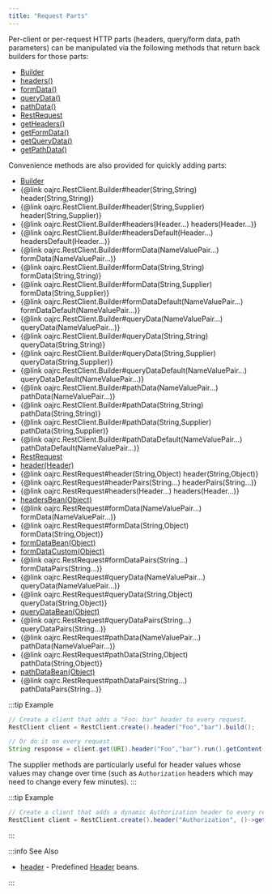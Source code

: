 ```yaml
---
title: "Request Parts"
---
```


Per-client or per-request HTTP parts (headers, query/form data, path parameters) can be manipulated via the following methods
that return back builders for those parts:
- [Builder](../apidocs/org/apache/juneau/rest/client/RestClient/Builder.html)
- [headers()](../apidocs/org/apache/juneau/rest/client/RestClient/Builder.html#headers())
- [formData()](../apidocs/org/apache/juneau/rest/client/RestClient/Builder.html#formData())
- [queryData()](../apidocs/org/apache/juneau/rest/client/RestClient/Builder.html#queryData())
- [pathData()](../apidocs/org/apache/juneau/rest/client/RestClient/Builder.html#pathData())
- [RestRequest](../apidocs/org/apache/juneau/rest/client/RestRequest.html)
- [getHeaders()](../apidocs/org/apache/juneau/rest/client/RestRequest.html#getHeaders())
- [getFormData()](../apidocs/org/apache/juneau/rest/client/RestRequest.html#getFormData())
- [getQueryData()](../apidocs/org/apache/juneau/rest/client/RestRequest.html#getQueryData())
- [getPathData()](../apidocs/org/apache/juneau/rest/client/RestRequest.html#getPathData())

Convenience methods are also provided for quickly adding parts:
- [Builder](../apidocs/org/apache/juneau/rest/client/RestClient/Builder.html)
- \{@link oajrc.RestClient.Builder#header(String,String) header(String,String)\}
- \{@link oajrc.RestClient.Builder#header(String,Supplier) header(String,Supplier)\}
- \{@link oajrc.RestClient.Builder#headers(Header...) headers(Header...)\}
- \{@link oajrc.RestClient.Builder#headersDefault(Header...) headersDefault(Header...)\}
- \{@link oajrc.RestClient.Builder#formData(NameValuePair...) formData(NameValuePair...)\}
- \{@link oajrc.RestClient.Builder#formData(String,String) formData(String,String)\}
- \{@link oajrc.RestClient.Builder#formData(String,Supplier) formData(String,Supplier)\}
- \{@link oajrc.RestClient.Builder#formDataDefault(NameValuePair...) formDataDefault(NameValuePair...)\}
- \{@link oajrc.RestClient.Builder#queryData(NameValuePair...) queryData(NameValuePair...)\}
- \{@link oajrc.RestClient.Builder#queryData(String,String) queryData(String,String)\}
- \{@link oajrc.RestClient.Builder#queryData(String,Supplier) queryData(String,Supplier)\}
- \{@link oajrc.RestClient.Builder#queryDataDefault(NameValuePair...) queryDataDefault(NameValuePair...)\}
- \{@link oajrc.RestClient.Builder#pathData(NameValuePair...) pathData(NameValuePair...)\}
- \{@link oajrc.RestClient.Builder#pathData(String,String) pathData(String,String)\}
- \{@link oajrc.RestClient.Builder#pathData(String,Supplier) pathData(String,Supplier)\}
- \{@link oajrc.RestClient.Builder#pathDataDefault(NameValuePair...) pathDataDefault(NameValuePair...)\}
- [RestRequest](../apidocs/org/apache/juneau/rest/client/RestRequest.html)
- [header(Header)](../apidocs/org/apache/juneau/rest/client/RestRequest.html#header(Header))
- \{@link oajrc.RestRequest#header(String,Object) header(String,Object)\}
- \{@link oajrc.RestRequest#headerPairs(String...) headerPairs(String...)\}
- \{@link oajrc.RestRequest#headers(Header...) headers(Header...)\}
- [headersBean(Object)](../apidocs/org/apache/juneau/rest/client/RestRequest.html#headersBean(Object))
- \{@link oajrc.RestRequest#formData(NameValuePair...) formData(NameValuePair...)\}
- \{@link oajrc.RestRequest#formData(String,Object) formData(String,Object)\}
- [formDataBean(Object)](../apidocs/org/apache/juneau/rest/client/RestRequest.html#formDataBean(Object))
- [formDataCustom(Object)](../apidocs/org/apache/juneau/rest/client/RestRequest.html#formDataCustom(Object))
- \{@link oajrc.RestRequest#formDataPairs(String...) formDataPairs(String...)\}
- \{@link oajrc.RestRequest#queryData(NameValuePair...) queryData(NameValuePair...)\}
- \{@link oajrc.RestRequest#queryData(String,Object) queryData(String,Object)\}
- [queryDataBean(Object)](../apidocs/org/apache/juneau/rest/client/RestRequest.html#queryDataBean(Object))
- \{@link oajrc.RestRequest#queryDataPairs(String...) queryDataPairs(String...)\}
- \{@link oajrc.RestRequest#pathData(NameValuePair...) pathData(NameValuePair...)\}
- \{@link oajrc.RestRequest#pathData(String,Object) pathData(String,Object)\}
- [pathDataBean(Object)](../apidocs/org/apache/juneau/rest/client/RestRequest.html#pathDataBean(Object))
- \{@link oajrc.RestRequest#pathDataPairs(String...) pathDataPairs(String...)\}

:::tip Example


```java
// Create a client that adds a "Foo: bar" header to every request.
RestClient client = RestClient.create().header("Foo","bar").build();

// Or do it on every request.
String response = client.get(URI).header("Foo","bar").run().getContent().asString();
```


The supplier methods are particularly useful for header values whose values may change over time (such as `Authorization` headers
which may need to change every few minutes).
:::

:::tip Example


```java
// Create a client that adds a dynamic Authorization header to every request.
RestClient client = RestClient.create().header("Authorization", ()->getMyAuthToken()).build();
```


:::

:::info See Also
- [header](../apidocs/org/apache/juneau/http/header.html) - Predefined [Header](../apidocs/org/apache/http/Header.html) beans.

:::
